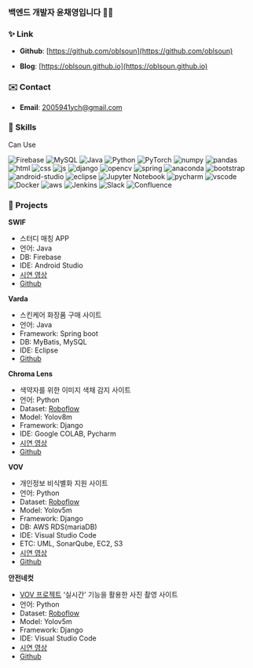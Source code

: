 ### 백엔드 개발자 윤채영입니다 🙌🏻

### ✨ Link

- **Github**: [https://github.com/oblsoun](https://github.com/oblsoun)

- **Blog**: [https://oblsoun.github.io](https://oblsoun.github.io)

### ✉️ Contact

- **Email**: <a href="mailto:2005941ych@gmail.com">2005941ych@gmail.com</a>

### 👀 Skills

Can Use

![Firebase](https://img.shields.io/badge/Firebase-039BE5?style=flat-square&logo=Firebase&logoColor=white) 
![MySQL](https://img.shields.io/badge/mysql-%2300f.svg?style=flat-square&logo=mysql&logoColor=white) 
![Java](https://img.shields.io/badge/java-%23ED8B00.svg?style=flat-square&logo=openjdk&logoColor=white) 
![Python](https://img.shields.io/badge/python-3670A0?style=flat-square&logo=python&logoColor=ffdd54) 
![PyTorch](https://img.shields.io/badge/PyTorch-%23EE4C2C.svg?style=flat-square&logo=PyTorch&logoColor=white) 
![numpy](https://img.shields.io/badge/numpy-%23013243.svg?style=flat-square&logo=numpy&logoColor=white) 
![pandas](https://img.shields.io/badge/pandas-%23150458.svg?style=flat-square&logo=pandas&logoColor=white) 
![html](https://img.shields.io/badge/html5-%23E34F26.svg?style=flat-square&logo=html5&logoColor=white) 
![css](https://img.shields.io/badge/css3-%231572B6.svg?style=flat-square&logo=css3&logoColor=white) 
![js](https://img.shields.io/badge/javascript-%23323330.svg?style=flat-square&logo=javascript&logoColor=%23F7DF1E) 
![django](https://img.shields.io/badge/django-%23092E20.svg?style=flat-square&logo=django&logoColor=white) 
![opencv](https://img.shields.io/badge/opencv-%23white.svg?style=flat-square&logo=opencv&logoColor=white) 
![spring](https://img.shields.io/badge/spring-%236DB33F.svg?style=flat-square&logo=spring&logoColor=white) 
![anaconda](https://img.shields.io/badge/Anaconda-%2344A833.svg?style=flat-square&logo=anaconda&logoColor=white) 
![bootstrap](https://img.shields.io/badge/bootstrap-%238511FA.svg?style=flat-square&logo=bootstrap&logoColor=white) 
![android-studio](https://img.shields.io/badge/Android%20Studio-3DDC84.svg?style=flat-square&logo=android-studio&logoColor=white) 
![eclipse](https://img.shields.io/badge/Eclipse-FE7A16.svg?style=flat-square&logo=Eclipse&logoColor=white) 
![Jupyter Notebook](https://img.shields.io/badge/jupyter-%23FA0F00.svg?style=flat-square&logo=jupyter&logoColor=white)
![pycharm](https://img.shields.io/badge/pycharm-143?style=flat-square&logo=pycharm&logoColor=black&color=black&labelColor=green) 
![vscode](https://img.shields.io/badge/Visual%20Studio%20Code-0078d7.svg?style=flat-square&logo=visual-studio-code&logoColor=white) 
![Docker](https://img.shields.io/badge/docker-%230db7ed.svg?style=flat-square&logo=docker&logoColor=white)
![aws](https://img.shields.io/badge/AWS-%23FF9900.svg?style=flat-square&logo=amazon-aws&logoColor=white) 
![Jenkins](https://img.shields.io/badge/jenkins-%232C5263.svg?style=flat-square&logo=jenkins&logoColor=white)
![Slack](https://img.shields.io/badge/Slack-4A154B?style=flat-square&logo=slack&logoColor=white)
![Confluence](https://img.shields.io/badge/confluence-%23172BF4.svg?style=flat-square&logo=confluence&logoColor=white)


### 📑 Projects
**SWIF**

- 스터디 매칭 APP
- 언어: Java
- DB: Firebase
- IDE: Android Studio
- [시연 영상](https://youtu.be/STS_tqPen94)
- [Github](https://github.com/oblsoun/SWIF)

**Varda**

- 스킨케어 화장품 구매 사이트
- 언어: Java
- Framework: Spring boot
- DB: MyBatis, MySQL
- IDE: Eclipse
- [Github](https://github.com/oblsoun/varda)

**Chroma Lens**

- 색약자를 위한 이미지 색채 감지 사이트
- 언어: Python
- Dataset: [Roboflow](https://universe.roboflow.com/msa-ciwxj/yoon-2)
- Model: Yolov8m
- Framework: Django
- IDE: Google COLAB, Pycharm
- [시연 영상](https://youtu.be/LGonUX21H74)
- [Github](https://github.com/oblsoun/chromalens)

**VOV**

- 개인정보 비식별화 지원 사이트
- 언어: Python
- Dataset: [Roboflow](https://universe.roboflow.com/fingerprint-nze3i/vov-k9idv)
- Model: Yolov5m
- Framework: Django
- DB: AWS RDS(mariaDB)
- IDE: Visual Studio Code
- ETC: UML, SonarQube, EC2, S3
- [시연 영상](https://youtu.be/z_S71TbysyU)
- [Github](https://github.com/oblsoun/VOV)

**안전네컷**

- [VOV 프로젝트](https://github.com/oblsoun/VOV) ‘실시간’ 기능을 활용한 사진 촬영 사이트
- 언어: Python
- Dataset: [Roboflow](https://universe.roboflow.com/fingerprint-nze3i/vov-k9idv)
- Model: Yolov5m
- Framework: Django
- IDE: Visual Studio Code
- [시연 영상](https://youtu.be/UCxkyX-NQD4)
- [Github](https://github.com/oblsoun/VOVsnap)

<!--
**oblsoun/oblsoun** is a ✨ _special_ ✨ repository because its `README.md` (this file) appears on your GitHub profile.

Here are some ideas to get you started:

- 🔭 I’m currently working on ...
- 🌱 I’m currently learning ...
- 👯 I’m looking to collaborate on ...
- 🤔 I’m looking for help with ...
- 💬 Ask me about ...
- 📫 How to reach me: ...
- 😄 Pronouns: ...
- ⚡ Fun fact: ...
-->
